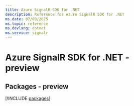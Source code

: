 ```yaml
---
title: Azure SignalR SDK for .NET
description: Reference for Azure SignalR SDK for .NET
ms.date: 07/09/2025
ms.topic: reference
ms.devlang: dotnet
ms.service: signalr
---
```

# Azure SignalR SDK for .NET - preview
## Packages - preview
[!INCLUDE [packages](signalr-index.md)]